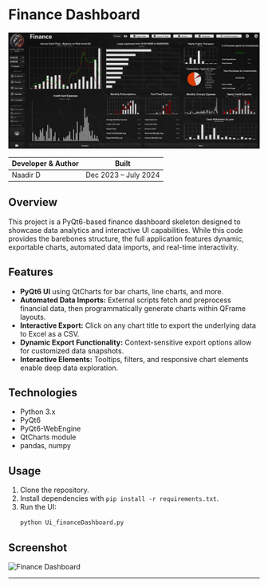# Finance Dashboard

![Finance Dashboard](screens/Finance_Screen.JPG)

| Developer & Author | Built                |
|--------------------|----------------------|
| Naadir D           | Dec 2023 – July 2024 |

## Overview

This project is a PyQt6-based finance dashboard skeleton designed to showcase data analytics and interactive UI capabilities. While this code provides the barebones structure, the full application features dynamic, exportable charts, automated data imports, and real-time interactivity.

## Features

- **PyQt6 UI** using QtCharts for bar charts, line charts, and more.
- **Automated Data Imports:** External scripts fetch and preprocess financial data, then programmatically generate charts within QFrame layouts.
- **Interactive Export:** Click on any chart title to export the underlying data to Excel as a CSV.
- **Dynamic Export Functionality:** Context-sensitive export options allow for customized data snapshots.
- **Interactive Elements:** Tooltips, filters, and responsive chart elements enable deep data exploration.

## Technologies

- Python 3.x  
- PyQt6  
- PyQt6-WebEngine  
- QtCharts module  
- pandas, numpy  

## Usage

1. Clone the repository.  
2. Install dependencies with `pip install -r requirements.txt`.  
3. Run the UI:  
   ```bash
   python Ui_financeDashboard.py
   ```

## Screenshot

![Finance Dashboard](screens/finance_dashboard.png)

---

